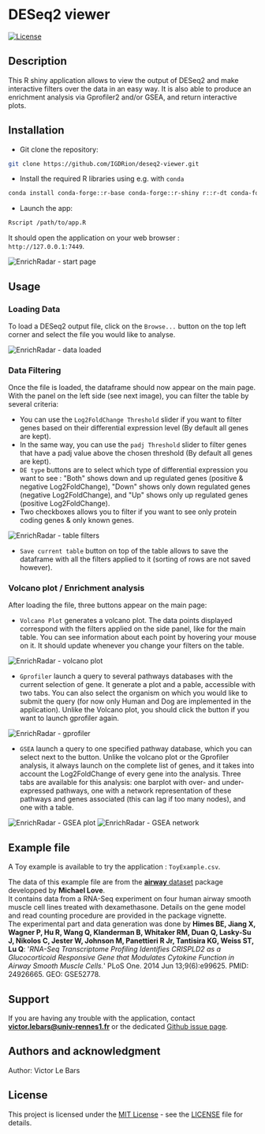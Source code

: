 # DESeq2 viewer

[![License](https://img.shields.io/badge/License-MIT-blue.svg)](LICENSE)

## Description
This R shiny application allows to view the output of DESeq2 and make interactive filters over the data in an easy way. It is also able to produce an enrichment analysis via Gprofiler2 and/or GSEA, and return interactive plots.

## Installation

- Git clone the repository:

```bash
git clone https://github.com/IGDRion/deseq2-viewer.git
```

- Install the required R libraries using e.g. with `conda`

```bash
conda install conda-forge::r-base conda-forge::r-shiny r::r-dt conda-forge::r-ggplot2  plotly::plotly conda-forge::r-gprofiler2 r-dipsaus conda-forge::r-dplyr conda-forge::r-shinyjs conda-forge::r-ggpubr bioconda::bioconductor-fgsea conda-forge::r-stringr
```

- Launch the app:

```bash
Rscript /path/to/app.R
```

It should open the application on your web browser : `http://127.0.0.1:7449`.

![EnrichRadar - start page](https://github.com/IGDRion/EnrichRadar/blob/main/assets/empty_application.png)

## Usage
### Loading Data
To load a DESeq2 output file, click on the `Browse...` button on the top left corner and select the file you would like to analyse. 

![EnrichRadar - data loaded](https://github.com/IGDRion/EnrichRadar/blob/main/assets/main_table.png)

### Data Filtering
Once the file is loaded, the dataframe should now appear on the main page. With the panel on the left side (see next image), you can filter the table by several criteria:

- You can use the `Log2FoldChange Threshold` slider if you want to filter genes based on their differential expression level (By default all genes are kept).
- In the same way, you can use the `padj Threshold` slider to filter genes that have a padj value above the chosen threshold (By default all genes are kept).
- `DE type` buttons are to select which type of differential expression you want to see : "Both" shows down and up regulated genes (positive & negative Log2FoldChange), "Down" shows only down regulated genes (negative Log2FoldChange), and "Up" shows only up regulated genes (positive Log2FoldChange).
- Two checkboxes allows you to filter if you want to see only protein coding genes & only known genes.

![EnrichRadar - table filters](https://github.com/IGDRion/EnrichRadar/blob/main/assets/table_filters.png)

- `Save current table` button on top of the table allows to save the dataframe with all the filters applied to it (sorting of rows are not saved however).

### Volcano plot / Enrichment analysis
After loading the file, three buttons appear on the main page:

- `Volcano Plot` generates a volcano plot. The data points displayed correspond with the filters applied on the side panel, like for the main table. You can see information about each point by hovering your mouse on it. It should update whenever you change your filters on the table.

![EnrichRadar - volcano plot](https://github.com/IGDRion/EnrichRadar/blob/main/assets/volcano_plot.png)

- `Gprofiler` launch a query to several pathways databases with the current selection of gene. It generate a plot and a pable, accessible with two tabs. You can also select the organism on which you would like to submit the query (for now only Human and Dog are implemented in the application). Unlike the Volcano plot, you should click the button if you want to launch gprofiler again.

![EnrichRadar - gprofiler](https://github.com/IGDRion/EnrichRadar/blob/main/assets/Gprofiler_plot.png)

- `GSEA` launch a query to one specified pathway database, which you can select next to the button. Unlike the volcano plot or the Gprofiler analysis, it always launch on the complete list of genes, and it takes into account the Log2FoldChange of every gene into the analysis. Three tabs are available for this analysis: one barplot with over- and under- expressed pathways, one with a network representation of these pathways and genes associated (this can lag if too many nodes), and one with a table.

![EnrichRadar - GSEA plot](https://github.com/IGDRion/EnrichRadar/blob/main/assets/GSEA_plot.png)
![EnrichRadar - GSEA network](https://github.com/IGDRion/EnrichRadar/blob/main/assets/GSEA_network.png)

## Example file
A Toy example is available to try the application : `ToyExample.csv`.

The data of this example file are from the [**airway** dataset](https://bioconductor.org/packages/release/data/experiment/html/airway.html) package developped by **Michael Love**.  
It contains data from a RNA-Seq experiment on four human airway smooth muscle cell lines treated with dexamethasone. Details on the gene model and read counting procedure are provided in the package vignette.  
The experimental part and data generation was done by **Himes BE, Jiang X, Wagner P, Hu R, Wang Q, Klanderman B, Whitaker RM, Duan Q, Lasky-Su J, Nikolos C, Jester W, Johnson M, Panettieri R Jr, Tantisira KG, Weiss ST, Lu Q**: '*RNA-Seq Transcriptome Profiling Identifies CRISPLD2 as a Glucocorticoid Responsive Gene that Modulates Cytokine Function in Airway Smooth Muscle Cells.*' PLoS One. 2014 Jun 13;9(6):e99625. PMID: 24926665. GEO: GSE52778.


## Support
If you are having any trouble with the application, contact **victor.lebars@univ-rennes1.fr** or the dedicated [Github issue page](https://github.com/IGDRion/deseq2-viewer/issues).

## Authors and acknowledgment
Author: Victor Le Bars

## License
This project is licensed under the [MIT License](LICENSE) - see the [LICENSE](LICENSE) file for details.
